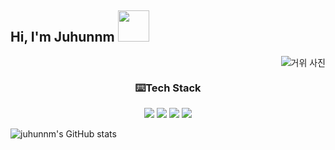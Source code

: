 <h2> Hi, I'm Juhunnm <img src="https://media.giphy.com/media/mGcNjsfWAjY5AEZNw6/giphy.gif" width="50"></h2>
<img align='right' src="" alt ="거위 사진"><br/>
<!-- ⌨️💻🖥️🖱️🛠️⚒️<br/>
  Tech Stack: [Javascript,React, HTML, CSS, C,Qgis],
  learning: [Reactnative,Qgis]
  i will:[Java,MongoDB,...]
  My Dream : [FrontEnDeveloper]
  -->
<div align="center">
  <h3>⌨️Tech Stack</h3>
<p> 
  <img src="https://img.shields.io/badge/JavaScript-F7DF1E?style=flat-square&logo=JavaScript&logoColor=black"/>
  <img src="https://img.shields.io/badge/html5-E34F26?style=flat-square&logo=html5&logoColor=white"/>
  <img src="https://img.shields.io/badge/css3-1572B6?style=flat-square&logo=css3&logoColor=white"/>
  <img src="https://img.shields.io/badge/react-61DAFB?style=flat-square&logo=react&logoColor=black"/>
</p>
</div>

![juhunnm's GitHub stats](https://github-readme-stats.vercel.app/api?username=juhunnm&show_icons=true&theme=dark)
